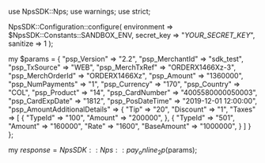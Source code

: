 use NpsSDK::Nps;
use warnings;
use strict;

NpsSDK::Configuration::configure( 
    environment => $NpsSDK::Constants::SANDBOX_ENV,
    secret_key => "_YOUR_SECRET_KEY_",
    sanitize => 1 
    );

my $params = {
    "psp_Version" => "2.2",
    "psp_MerchantId" => "sdk_test",
    "psp_TxSource" => "WEB",
    "psp_MerchTxRef" => "ORDERX1466Xz-3",
    "psp_MerchOrderId" => "ORDERX1466Xz",
    "psp_Amount" => "1360000",
    "psp_NumPayments" => "1",
    "psp_Currency" => "170",
    "psp_Country" => "COL",
    "psp_Product" => "14",
    "psp_CardNumber" => "4005580000050003",
    "psp_CardExpDate" => "1812",
    "psp_PosDateTime" => "2019-12-01 12:00:00",
    "psp_AmountAdditionalDetails" => {
        "Tip" => "20",
        "Discount" => "1",
        "Taxes" => [
            {
                "TypeId" => "100",
                "Amount" => "200000",
            },
            {
                "TypeId" => "501",
                "Amount" => "160000",
                "Rate" => "1600",
                "BaseAmount" => "1000000",
            }
        ]
    }
};

my $response = NpsSDK::Nps::pay_online_2p($params);